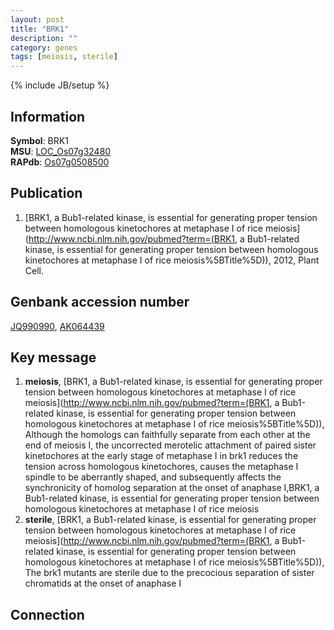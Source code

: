 ```yaml
---
layout: post
title: "BRK1"
description: ""
category: genes
tags: [meiosis, sterile]
---
```

{% include JB/setup %}

## Information
__Symbol__: BRK1  
__MSU__: [LOC_Os07g32480](http://rice.plantbiology.msu.edu/cgi-bin/ORF_infopage.cgi?orf=LOC_Os07g32480)  
__RAPdb__: [Os07g0508500](http://rapdb.dna.affrc.go.jp/viewer/gbrowse_details/irgsp1?name=Os07g0508500)  

## Publication
1. [BRK1, a Bub1-related kinase, is essential for generating proper tension between homologous kinetochores at metaphase I of rice meiosis](http://www.ncbi.nlm.nih.gov/pubmed?term=(BRK1, a Bub1-related kinase, is essential for generating proper tension between homologous kinetochores at metaphase I of rice meiosis%5BTitle%5D)), 2012, Plant Cell.

## Genbank accession number
[JQ990990](http://www.ncbi.nlm.nih.gov/nuccore/JQ990990), [AK064439](http://www.ncbi.nlm.nih.gov/nuccore/AK064439)

## Key message
1. __meiosis__, [BRK1, a Bub1-related kinase, is essential for generating proper tension between homologous kinetochores at metaphase I of rice meiosis](http://www.ncbi.nlm.nih.gov/pubmed?term=(BRK1, a Bub1-related kinase, is essential for generating proper tension between homologous kinetochores at metaphase I of rice meiosis%5BTitle%5D)),  Although the homologs can faithfully separate from each other at the end of meiosis I, the uncorrected merotelic attachment of paired sister kinetochores at the early stage of metaphase I in brk1 reduces the tension across homologous kinetochores, causes the metaphase I spindle to be aberrantly shaped, and subsequently affects the synchronicity of homolog separation at the onset of anaphase I,BRK1, a Bub1-related kinase, is essential for generating proper tension between homologous kinetochores at metaphase I of rice meiosis
2. __sterile__, [BRK1, a Bub1-related kinase, is essential for generating proper tension between homologous kinetochores at metaphase I of rice meiosis](http://www.ncbi.nlm.nih.gov/pubmed?term=(BRK1, a Bub1-related kinase, is essential for generating proper tension between homologous kinetochores at metaphase I of rice meiosis%5BTitle%5D)),  The brk1 mutants are sterile due to the precocious separation of sister chromatids at the onset of anaphase I

## Connection


